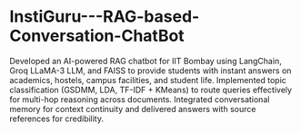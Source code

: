 # InstiGuru---RAG-based-Conversation-ChatBot

Developed an AI-powered RAG chatbot for IIT Bombay using LangChain, Groq LLaMA-3 LLM, and FAISS to provide students with instant answers on academics, hostels, campus facilities, and student life. Implemented topic classification (GSDMM, LDA, TF-IDF + KMeans) to route queries effectively for multi-hop reasoning across documents. Integrated conversational memory for context continuity and delivered answers with source references for credibility.
